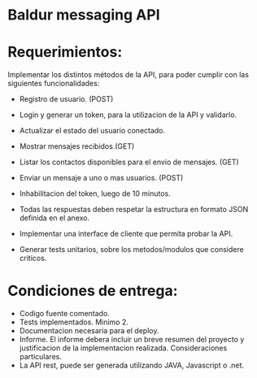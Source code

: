 # Baldur messaging API

# Requerimientos:

Implementar los distintos métodos de la API, para poder cumplir con las siguientes funcionalidades:

* Registro de usuario. (POST)
* Login y generar un token, para la utilizacion de la API y validarlo.
* Actualizar el estado del usuario conectado.
* Mostrar mensajes recibidos.(GET)
* Listar los contactos disponibles para el envio de mensajes. (GET)
* Enviar un mensaje a uno o mas usuarios. (POST)
* Inhabilitacion del token, luego de 10 minutos.

* Todas las respuestas deben respetar la estructura en formato JSON definida en el anexo.
* Implementar una interface de cliente que permita probar la API.
* Generar tests unitarios, sobre los metodos/modulos que considere criticos.

# Condiciones de entrega:

* Codigo fuente comentado.
* Tests implementados. Minimo 2.
* Documentacion necesaria para el deploy.
* Informe. El informe debera incluir un breve resumen del proyecto y justificacion de la implementacion realizada. Consideraciones particulares.
* La API rest, puede ser generada utilizando JAVA, Javascript o .net.
